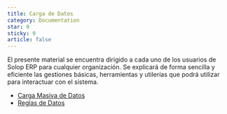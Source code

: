 ```yaml
---
title: Carga de Datos
category: Documentation
star: 9
sticky: 9
article: false
---
```


El presente material se encuentra dirigido a cada uno de los usuarios de Solop ERP para cualquier organización. Se explicará de forma sencilla y eficiente las gestiones básicas, herramientas y utilerías que podrá utilizar para interactuar con el sistema.

- [Carga Masiva de Datos](data-import)
- [Reglas de Datos](data-rules)